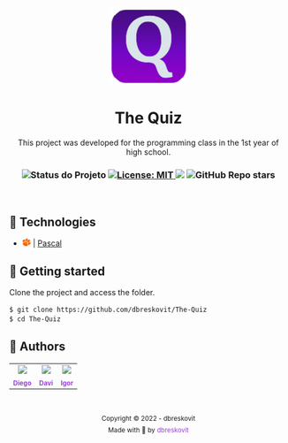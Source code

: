 <p align="center">
  <img src="./.github/resources/icons/icon.png" width="140px"/>
</p>

<h1 align="center">The Quiz</h1>
<p align="center">This project was developed for the programming class in the 1st year of high school.</p>

<h3 align="center">

 <!-- Status -->
 <img alt="Status do Projeto" src="https://img.shields.io/badge/Status-Finished-lightgrey?style=for-the-badge&logo=headspace&logoColor=green&color=9644CD&labelColor=1C1E26">

 <!-- License -->
  <a href="./LICENSE" target="_blank">
    <img alt="License: MIT" src="https://img.shields.io/badge/license%20-MIT-1C1E26?style=for-the-badge&labelColor=1C1E26&color=9644CD">
  </a>

 <!-- Forks -->
 <img src="https://img.shields.io/github/forks/dbreskovit/The-Quiz?&logo=Forks&style=for-the-badge&labelColor=1C1E26&color=9644CD">

 <!-- Stars -->
 <img alt="GitHub Repo stars" src="https://img.shields.io/github/stars/dbreskovit/The-Quiz?style=for-the-badge&labelColor=1C1E26&color=9644CD">

</h3>

<br />

## 🧪 Technologies

- <img src=".github/resources/icons/pascal.svg" width="15"> | [Pascal](https://www.freepascal.org/)

## 🚀 Getting started

Clone the project and access the folder.

```bash
$ git clone https://github.com/dbreskovit/The-Quiz
$ cd The-Quiz
```

## 🦄 Authors

<table>
  <tr>
    <td align="center">
      <a href="https://github.com/dbreskovit" style="text-decoration: none;color: #9644CD;">
              <img src="https://avatars.githubusercontent.com/dbreskovit" width="100px"/>
            <br>
        <sub>
          <b>Diego</b>
        </sub>
      </a>
    </td>
    <td align="center">
      <a href="https://github.com/Davi-M0ta" style="text-decoration: none;color: #9644CD;">
              <img src="https://avatars.githubusercontent.com/Davi-M0ta" width="100px"/>
            <br>
        <sub>
          <b>Davi</b>
        </sub>
      </a>
    </td>
    <td align="center">
      <a href="https://github.com/Higoorr" style="text-decoration: none;color: #9644CD;">
              <img src="https://avatars.githubusercontent.com/Higoorr" width="100px"/>
            <br>
        <sub>
          <b>Igor</b>
        </sub>
      </a>
    </td>
  </tr>
</table>

#

<p align="center">
    <sub>Copyright © 2022 - dbreskovit</sub><br>
    <sub>Made with 💜 by <a href="https://github.com/dbreskovit" style="text-decoration: none;color: #9644CD;">dbreskovit</sub></a>
</p>
